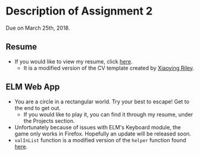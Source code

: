 # Description of Assignment 2

Due on March 25th, 2018.

## Resume

   - If you would like to view my resume, click [here](http://ugweb.cas.mcmaster.ca/~deleeuwj).
       - It is a modified version of the CV template created by [Xiaoying Riley](https://github.com/xriley/Orbit-Theme).

## ELM Web App

   - You are a circle in a rectangular world. Try your best to escape! Get to the end to get out.
      - If you would like to play it, you can find it through my resume, under the Projects section.
   - Unfortunately because of issues with ELM's Keyboard module, the game only works in Firefox. Hopefully an update will be released soon.
   - `valInList` function is a modified version of the `helper` function found [here](https://stackoverflow.com/questions/33625335/how-to-get-the-first-index-of-a-given-element-in-array-list-in-elm).
